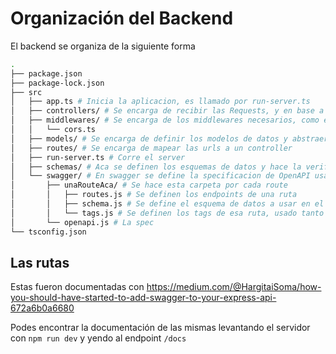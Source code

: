 # Organización del Backend

El backend se organiza de la siguiente forma

```bash
.
├── package.json
├── package-lock.json
├── src
│   ├── app.ts # Inicia la aplicacion, es llamado por run-server.ts
│   ├── controllers/ # Se encarga de recibir las Requests, y en base a un modelo, enviar una Response
│   ├── middlewares/ # Se encarga de los middlewares necesarios, como el CORS
│   │   └── cors.ts
│   ├── models/ # Se encarga de definir los modelos de datos y abstraer la interaccion con la BBDD
│   ├── routes/ # Se encarga de mapear las urls a un controller
│   ├── run-server.ts # Corre el server
│   ├── schemas/ # Aca se definen los esquemas de datos y hace la verificacion en runtime
│   └── swagger/ # En swagger se define la specificacion de OpenAPI usada por swagger
│       ├── unaRouteAca/ # Se hace esta carpeta por cada route
│       │   ├── routes.js # Se definen los endpoints de una ruta
│       │   ├── schema.js # Se define el esquema de datos a usar en el endpoint
│       │   └── tags.js # Se definen los tags de esa ruta, usado tanto en ./routes.js como en ../openapi.js
│       └── openapi.js # La spec
└── tsconfig.json
```

## Las rutas

Estas fueron documentadas con https://medium.com/@HargitaiSoma/how-you-should-have-started-to-add-swagger-to-your-express-api-672a6b0a6680

Podes encontrar la documentación de las mismas levantando el servidor con `npm run dev` y yendo al endpoint `/docs`
